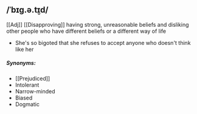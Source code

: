 ## /ˈbɪɡ.ə.t̬ɪd/  
[[Adj]] [[Disapproving]]
having strong, unreasonable beliefs and disliking other people who have different beliefs or a different way of life

- She's so bigoted that she refuses to accept anyone who doesn't think like her

##### Synonyms:
- [[Prejudiced]]
- Intolerant
- Narrow-minded
- Biased
- Dogmatic